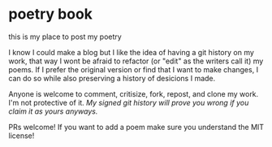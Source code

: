 # poetry book
this is my place to post my poetry

I know I could make a blog but I like the idea of having a git history on my work, that way I wont be afraid to refactor (or "edit" as the writers call it) my poems. If I prefer the original version or find that I want to make changes, I can do so while also preserving a history of desicions I made.

Anyone is welcome to comment, critisize, fork, repost, and clone my work. I'm not protective of it. *My signed git history will prove you wrong if you claim it as yours anyways.*

PRs welcome! If you want to add a poem make sure you understand the MIT license!